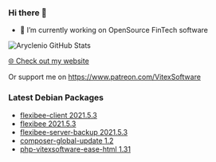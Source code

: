 ### Hi there 👋

- 🔭 I’m currently working on OpenSource FinTech software


![Aryclenio GitHub Stats](https://github-readme-stats.vercel.app/api?username=Vitexus&show_icons=true)


<p><a href="https://vitexsoftware.cz">🌐 Check out my website</a></p>

Or support me on https://www.patreon.com/VitexSoftware


### Latest Debian Packages
<!-- DEBIAN-PACKAGES-LIST:START -->
- [flexibee-client 2021.5.3](https://vitexsoftware.cz/package.php?package=flexibee-client)
- [flexibee 2021.5.3](https://vitexsoftware.cz/package.php?package=flexibee)
- [flexibee-server-backup 2021.5.3](https://vitexsoftware.cz/package.php?package=flexibee-server-backup)
- [composer-global-update 1.2](https://vitexsoftware.cz/package.php?package=composer-global-update)
- [php-vitexsoftware-ease-html 1.31](https://vitexsoftware.cz/package.php?package=php-vitexsoftware-ease-html)
<!-- DEBIAN-PACKAGES-LIST:END -->


<!--
**Vitexus/Vitexus** is a ✨ _special_ ✨ repository because its `README.md` (this file) appears on your GitHub profile.

Here are some ideas to get you started:

- 🌱 I’m currently learning ...
- 👯 I’m looking to collaborate on ...
- 🤔 I’m looking for help with ...
- 💬 Ask me about ...
- 📫 How to reach me: ...
- 😄 Pronouns: ...
- ⚡ Fun fact: ...
-->
